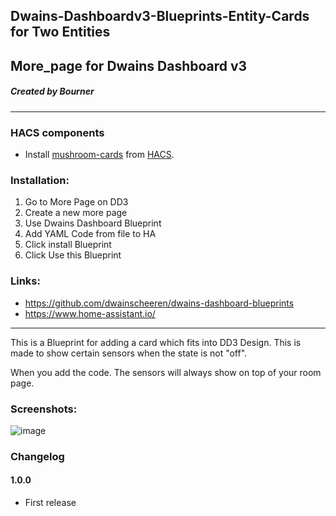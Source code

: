 ## Dwains-Dashboardv3-Blueprints-Entity-Cards for Two Entities
## More_page for Dwains Dashboard v3
##### Created by Bourner
---


### HACS components

- Install [mushroom-cards](https://github.com/piitaya/lovelace-mushroom) from [HACS](https://hacs.xyz).

### Installation: 
  
1.  Go to More Page on DD3
2.  Create a new more page
3.  Use Dwains Dashboard Blueprint
4.  Add YAML Code from file to HA
5.  Click install Blueprint
6.  Click Use this Blueprint


### Links:
* https://github.com/dwainscheeren/dwains-dashboard-blueprints
* https://www.home-assistant.io/

---

This is a Blueprint for adding a card which fits into DD3 Design.
This is made to show certain sensors when the state is not "off".

When you add the code. The sensors will always show on top of your room page.

### Screenshots:
![image](https://user-images.githubusercontent.com/64064679/161817042-f5c88c23-49a0-422c-8f6a-52d8d2f45365.png)


### Changelog
#### 1.0.0
- First release


